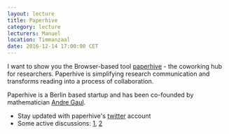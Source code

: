 ```yaml
---
layout: lecture
title: Paperhive
category: lecture
lecturers: Manuel
location: Timmanzaal
date: 2016-12-14 17:00:00 CET
---
```


I want to show you the Browser-based tool [paperhive] - the coworking hub for researchers. Paperhive is simplifying research communication and transforms reading into a process of collaboration.

Paperhive is a Berlin based startup and has been co-founded by mathematician [Andre Gaul].

* Stay updated with paperhive's  [twitter] account
* Some active discussions: [1], [2]

[Andre Gaul]:https://andre.gaul.io/
[paperhive]: https://paperhive.org/
[twitter]: https://twitter.com/paperhive?lang=en
[NLA paper]: https://paperhive.org/documents/p6ojnrzTZM5p/discussions
[1]:https://paperhive.org/documents/YuDCGeiMp0mS?a=d:wreIKQzl4Vmk
[2]:https://paperhive.org/documents/X3cktCcuAJRj

